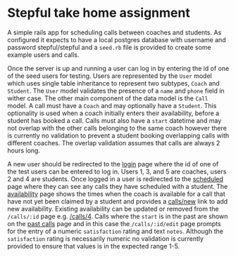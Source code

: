 # Stepful take home assignment

A simple rails app for scheduling calls between coaches and students. As configured it expects to have a local postgres database with username and password stepful/stepful and a `seed.rb` file is provided to create some example users and calls.

Once the server is up and running a user can log in by entering the id of one of the seed users for testing. Users are represented by the `User` model which uses single table inheritance to represent two subtypes, `Coach` and `Student`. The `User` model validates the presence of a `name` and `phone` field in wither case. The other main component of the data model is the `Call` model. A call must have a `Coach` and may optionally have a `Student`. This optionality is used when a coach initially enters their availability, before a student has booked a call. Calls must also have a `start` datetime and may not overlap with the other calls belonging to the same coach however there is currently no validation to prevent a student booking overlapping calls with different coaches. The overlap validation assumes that calls are always 2 hours long.

A new user should be redirected to the [login](http://127.0.0.1:3000/login) page where the id of one of the test users can be entered to log in. Users 1, 3, and 5 are coaches, users 2 and 4 are students. Once logged in a user is redirected to the [scheduled](http://127.0.0.1:3000/scheduled) page where they can see any calls they have scheduled with a student. The [availability](http://127.0.0.1:3000/availability) page shows the times when the coach is available for a call that have not yet been claimed by a student and provides a [calls/new](http://127.0.0.1:3000/calls/new) link to add new availability. Existing availability can be updated or removed from the `/calls/:id` page e.g. [/calls/4](http://127.0.0.1:3000/calls/4). Calls where the `start` is in the past are shown on the [past calls](http://127.0.0.1:3000/past) page and in this case the `/calls/:id/edit` page prompts for the entry of a numeric `satisfaction` rating and text `notes`. Although the `satisfaction` rating is necessarily numeric no validation is currently provided to ensure that values is in the expected range 1-5.


